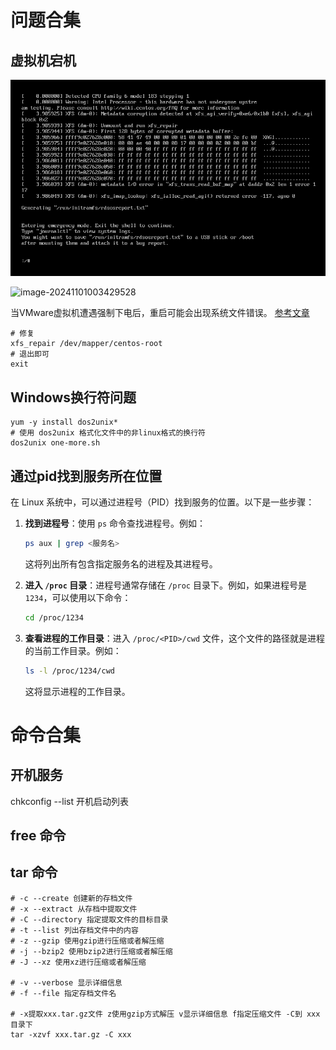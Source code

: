 # 问题合集

## 虚拟机宕机

![img.png](linux虚拟机宕机日志截图.png)

![image-20241101003429528](C:\dataz\Project\study-demo\note\images\image-20241101003429528.png)

当VMware虚拟机遭遇强制下电后，重启可能会出现系统文件错误。
[参考文章](https://blog.csdn.net/zhanremo3062/article/details/113842682)

```shell
# 修复
xfs_repair /dev/mapper/centos-root
# 退出即可
exit
```



## Windows换行符问题

```shell
yum -y install dos2unix*
# 使用 dos2unix 格式化文件中的非linux格式的换行符
dos2unix one-more.sh
```



## 通过pid找到服务所在位置

在 Linux 系统中，可以通过进程号（PID）找到服务的位置。以下是一些步骤：

1. **找到进程号**：使用 `ps` 命令查找进程号。例如：
   ```bash
   ps aux | grep <服务名>
   ```
   这将列出所有包含指定服务名的进程及其进程号。

2. **进入 `/proc` 目录**：进程号通常存储在 `/proc` 目录下。例如，如果进程号是 `1234`，可以使用以下命令：
   ```bash
   cd /proc/1234
   ```

3. **查看进程的工作目录**：进入 `/proc/<PID>/cwd` 文件，这个文件的路径就是进程的当前工作目录。例如：
   ```bash
   ls -l /proc/1234/cwd
   ```
   这将显示进程的工作目录。



# 命令合集

## 开机服务

chkconfig --list 开机启动列表

## free 命令

## tar 命令

```shell
# -c --create 创建新的存档文件
# -x --extract 从存档中提取文件
# -C --directory 指定提取文件的目标目录
# -t --list 列出存档文件中的内容
# -z --gzip 使用gzip进行压缩或者解压缩
# -j --bzip2 使用bzip2进行压缩或者解压缩
# -J --xz 使用xz进行压缩或者解压缩

# -v --verbose 显示详细信息
# -f --file 指定存档文件名

# -x提取xxx.tar.gz文件 z使用gzip方式解压 v显示详细信息 f指定压缩文件 -C到 xxx目录下 
tar -xzvf xxx.tar.gz -C xxx
```



